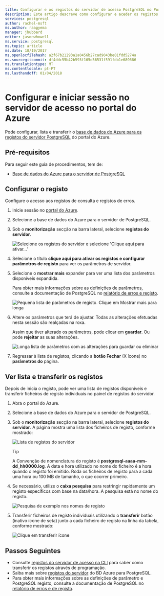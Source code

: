 ```yaml
---
title: Configurar e os registos do servidor de acesso PostgreSQL no Portal do Azure | Microsoft Docs
description: Este artigo descreve como configurar e aceder os registos do servidor na base de dados do Azure para PostgreSQL do Portal do Azure.
services: postgresql
author: rachel-msft
ms.author: raagyema
manager: jhubbard
editor: jasonwhowell
ms.service: postgresql
ms.topic: article
ms.date: 10/19/2017
ms.openlocfilehash: a2f67b21293a1a0456b27cad9043be01fdd5274a
ms.sourcegitcommit: df4ddc55b42b593f165d56531f591fdb1e689686
ms.translationtype: MT
ms.contentlocale: pt-PT
ms.lasthandoff: 01/04/2018
---
```

# <a name="configure-and-access-server-logs-in-the-azure-portal"></a>Configurar e iniciar sessão no servidor de acesso no portal do Azure

Pode configurar, lista e transferir o [base de dados do Azure para os registos do servidor PostgreSQL](concepts-server-logs.md) do portal do Azure.

## <a name="prerequisites"></a>Pré-requisitos
Para seguir este guia de procedimentos, tem de:
- [Base de dados do Azure para o servidor de PostgreSQL](quickstart-create-server-database-portal.md)

## <a name="configure-logging"></a>Configurar o registo
Configure o acesso aos registos de consulta e registos de erros. 

1. Inicie sessão no [portal do Azure](http://portal.azure.com/).

2. Selecione a base de dados do Azure para o servidor de PostgreSQL.

3. Sob o **monitorização** secção na barra lateral, selecione **registos do servidor**. 

   ![Selecione os registos do servidor e selecione 'Clique aqui para ativar...'](./media/howto-configure-server-logs-in-portal/1-select-server-logs-configure.png)

4. Selecione o título **clique aqui para ativar os registos e configurar parâmetros de registo** para ver os parâmetros de servidor.

5. Selecione o **mostrar mais** expander para ver uma lista dos parâmetros disponíveis expandida. 

   Para obter mais informações sobre as definições de parâmetros, consulte a documentação de PostgreSQL no [relatório de erros e registo](https://www.postgresql.org/docs/current/static/runtime-config-logging.html).

   ![Pequena lista de parâmetros de registo. Clique em Mostrar mais para longa](./media/howto-configure-server-logs-in-portal/2-show-more.png)

6. Altere os parâmetros que terá de ajustar. Todas as alterações efetuadas nesta sessão são realçadas na roxa.

   Assim que tiver alterado os parâmetros, pode clicar em **guardar**. Ou pode **rejeitar** as suas alterações. 

   ![Longa lista de parâmetros com as alterações para guardar ou eliminar](./media/howto-configure-server-logs-in-portal/3-save-discard.png)

7. Regressar à lista de registos, clicando a **botão Fechar** (X ícone) no **parâmetros do** página.

## <a name="view-list-and-download-logs"></a>Ver lista e transferir os registos
Depois de inicia o registo, pode ver uma lista de registos disponíveis e transferir ficheiros de registo individuais no painel de registos do servidor. 

1. Abra o portal do Azure.

2. Selecione a base de dados do Azure para o servidor de PostgreSQL.

3. Sob o **monitorização** secção na barra lateral, selecione **registos do servidor**. A página mostra uma lista dos ficheiros de registo, conforme mostrado:

   ![Lista de registos do servidor](./media/howto-configure-server-logs-in-portal/4-server-logs-list.png)

   > [!TIP]
   > A Convenção de nomenclatura do registo é **postgresql-aaaa-mm-dd_hh0000.log**. A data e hora utilizado no nome do ficheiro é a hora quando o registo foi emitido. Roda os ficheiros de registo para a cada uma hora ou 100 MB de tamanho, o que ocorrer primeiro.

4. Se necessário, utilize o **caixa pesquisa** para restringir rapidamente um registo específicos com base na data/hora. A pesquisa está no nome do registo.

   ![Pesquisa de exemplo nos nomes de registo](./media/howto-configure-server-logs-in-portal/5-search.png)

5. Transferir ficheiros de registo individuais utilizando o **transferir** botão (inativo ícone de seta) junto a cada ficheiro de registo na linha da tabela, conforme mostrado:

   ![Clique em transferir ícone](./media/howto-configure-server-logs-in-portal/6-download.png)

## <a name="next-steps"></a>Passos Seguintes
- Consulte [registos do servidor de acesso na CLI](howto-configure-server-logs-using-cli.md) para saber como transferir os registos através de programação.
- Saiba mais sobre [registos do servidor](concepts-server-logs.md) do BD Azure para PostgreSQL. 
- Para obter mais informações sobre as definições de parâmetro e PostgreSQL registo, consulte a documentação de PostgreSQL no [relatório de erros e de registo](https://www.postgresql.org/docs/current/static/runtime-config-logging.html).

